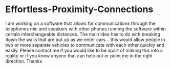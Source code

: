 # Effortless-Proximity-Connections
I am working on a software that allows for communications through the telephones mic and speakers with other phones running the software within certain interchangeable distances. The main idea has to do with breaking down the walls that are put up as we enter cars... this would allow people in two or more separate vehicles to communicate with each other quickly and easily. Please contact me if you would like to be apart of making this into a reality or if you know anyone that can help out or point me in the right direction. Thanks 
